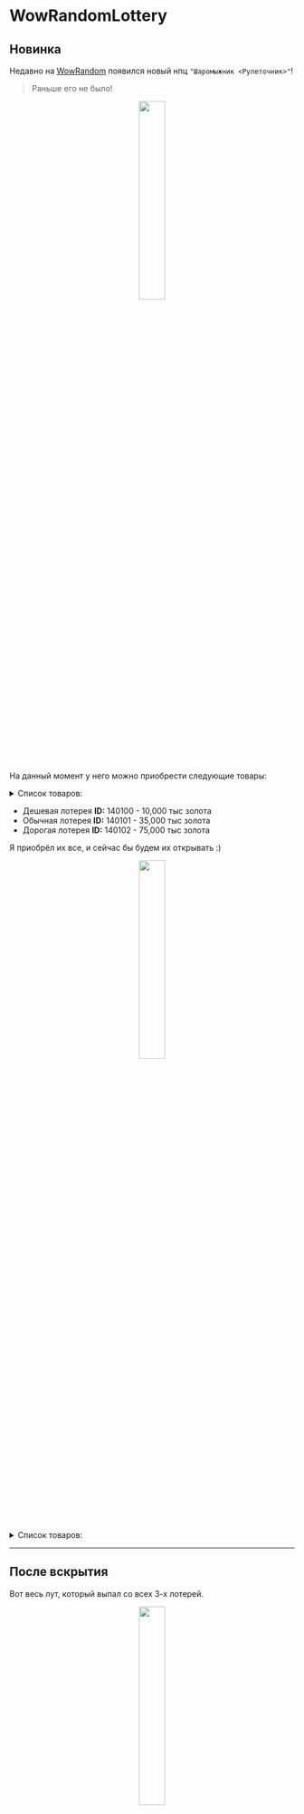 # WowRandomLottery

## Новинка

Недавно на [WowRandom](https://wowrandom.ru/) появился новый нпц `"Шаромыжник <Рулеточник>"`!
> Раньше его не было!

<p align="center">
  <img width="30%" src="https://i.imgur.com/svxHl8s.png">
</p>

На данный момент у него можно приобрести следующие товары:

<details>
<summary>Список товаров:</summary>

![](https://i.imgur.com/n4BkHt9.png)
</details>

- Дешевая лотерея **ID:** 140100 - 10,000 тыс золота
- Обычная лотерея **ID:** 140101 - 35,000 тыс золота
- Дорогая лотерея **ID:** 140102 - 75,000 тыс золота

Я приобрёл их все, и сейчас бы будем их открывать :)

<p align="center">
  <img width="30%" src="https://i.imgur.com/vCxjVZw.png">
</p>


<details>
<summary>Список товаров:</summary>

![](https://i.imgur.com/ynb0A8G.png)
![](https://i.imgur.com/wOGP1lO.png)
![](https://i.imgur.com/sntDHBU.png)

</details>

---

## После вскрытия

Вот весь лут, который выпал со всех 3-х лотерей.
<p align="center">
  <img width="30%" src="https://i.imgur.com/OM7Hb2o.png">
</p>

С дешевой выпало:
- Подтверждение храбрости **ID:** 45706

С обычной выпало:
- Эмблема льда (x205 шт) **ID:** 49426

С дорогой выпало:
- Увесистый кошель кузнеца **ID:** 140111
> С "Увесистый кошель кузнеца" выпало уже:
> - Медная руда x18
> - Золотая руда x16
> - Руда оскверненного железа x23
> - Саронитовая руда x25

---

## Описание лута

Самое ценное, как мне показалось, в обыной и дешевой лотереи.

205 льда это как минимум 2 шмотки у вендора за лёд (95 льда 1 шмотка)
> Если вы голый новичек, и вообще без экипировки - то 2 купленных предмета это хороший старт!

За 4500 чести - ничего не приобрести. Пвп шмот стартует от 54.000 хонора.

Применение руде - пока не нашел.

<details>
<summary>Весь лут с 3-х лотерей:</summary>

![](https://i.imgur.com/t9wVELw.png)
![](https://i.imgur.com/UfWlFBl.png)
![](https://i.imgur.com/f7RfCPj.png)
![](https://i.imgur.com/5motUxm.png)
![](https://i.imgur.com/nELMHHY.png)
![](https://i.imgur.com/u4NYpWD.png)
![](https://i.imgur.com/bp8FEXr.png)
![](https://i.imgur.com/mIxs0x3.png)

</details>

---

# Ссылки
| Описание | Ссылка |
| ------ | ------ |
Предложение с золотом на фп: | [FunPay](https://funpay.com/chips/offer?id=1169011-32-34-4450-18)
Раздел золото на фп: | [FunPay](https://funpay.com/chips/34/)
Золото в вк: | [Людмила Щербакова](https://vk.com/id719582569)
Репо: | [github.com/LuaNaZakaz/WowRandomLottery](https://github.com/LuaNaZakaz/WowRandomLottery)